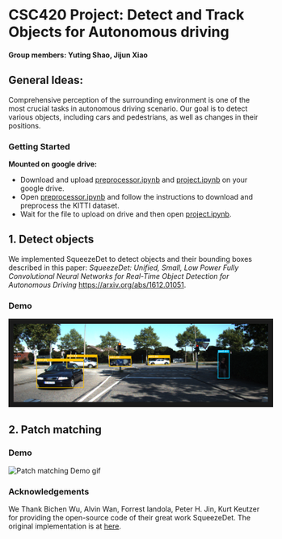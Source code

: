 # CSC420 Project: Detect and Track Objects for Autonomous driving
#### Group members: Yuting Shao, Jijun Xiao  
## General Ideas:
Comprehensive perception of the surrounding environment is one of the most crucial tasks in autonomous driving scenario. Our goal is to detect various objects, including cars and pedestrians, as well as changes in their positions.

### Getting Started
__Mounted on google drive:__
  * Download and upload [preprocessor.ipynb](https://github.com/zoeShao/CSC420-Project/blob/master/preprocessor.ipynb) and [project.ipynb](https://github.com/zoeShao/CSC420-Project/blob/master/project.ipynb) on your google drive.
  * Open [preprocessor.ipynb](https://github.com/zoeShao/CSC420-Project/blob/master/preprocessor.ipynb) and follow the instructions to download and preprocess the KITTI dataset.
  * Wait for the file to upload on drive and then open [project.ipynb](https://github.com/zoeShao/CSC420-Project/blob/master/project.ipynb).

## 1. Detect objects
We implemented SqueezeDet to detect objects and their bounding boxes described in this paper: *SqueezeDet: Unified, Small, Low Power Fully Convolutional Neural Networks for Real-Time Object Detection for Autonomous Driving* https://arxiv.org/abs/1612.01051. 

### Demo
<a href="https://youtu.be/r-Qd8Y_hBc8" target="_blank"><img src="https://github.com/zoeShao/CSC420-Project/blob/master/illustration/object%20detection.png" 
alt="Detect objects Demo picture" border="10" /></a>

## 2. Patch matching

### Demo
![Patch matching Demo gif](https://github.com/zoeShao/CSC420-Project/blob/master/illustration/patch%20matching.gif)


### Acknowledgements
We Thank Bichen Wu, Alvin Wan, Forrest Iandola, Peter H. Jin, Kurt Keutzer for providing the open-source code of their great work SqueezeDet. The original implementation is at [here](https://github.com/BichenWuUCB/squeezeDet).
